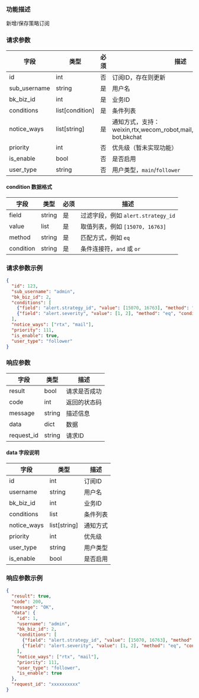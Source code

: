 ### 功能描述

新增/保存策略订阅

### 请求参数

| 字段         | 类型              | 必须 | 描述                     |
|------------|-----------------|----|------------------------|
| id         | int             | 否  | 订阅ID，存在则更新             |
| sub_username   | string          | 是  | 用户名                    |
| bk_biz_id  | int             | 是  | 业务ID                   |
| conditions | list[condition] | 是  | 条件列表                   |
| notice_ways| list[string]    | 是  | 通知方式，支持：weixin,rtx,wecom_robot,mail,sms,voice,wxwork-bot,bkchat               |
| priority   | int             | 否  | 优先级（暂未实现功能）            |
| is_enable  | bool            | 否  | 是否启用                   |
| user_type  | string          | 否  | 用户类型，`main`/`follower` |

#### condition 数据格式

| 字段       | 类型        | 必须 | 描述                                 |
|----------|-----------|----|------------------------------------|
| field    | string    | 是  | 过滤字段，例如 `alert.strategy_id`         |
| value    | list      | 是  | 取值列表，例如 `[15070, 16763]`            |
| method   | string    | 是  | 匹配方式，例如 `eq`                   |
| condition| string    | 是  | 条件连接符，`and` 或 `or`                 |

### 请求参数示例

```json
{
  "id": 123,
  "sub_username": "admin",
  "bk_biz_id": 2,
  "conditions": [
    {"field": "alert.strategy_id", "value": [15070, 16763], "method": "eq", "condition": "and"},
    {"field": "alert.severity", "value": [1, 2], "method": "eq", "condition": "and"}
  ],
  "notice_ways": ["rtx", "mail"],
  "priority": 111,
  "is_enable": true,
  "user_type": "follower"
}
```

### 响应参数

| 字段       | 类型   | 描述         |
|----------|------|------------|
| result   | bool | 请求是否成功     |
| code     | int  | 返回的状态码     |
| message  | string | 描述信息       |
| data     | dict | 数据         |
| request_id | string | 请求ID       |

#### data 字段说明

| 字段         | 类型           | 描述           |
|------------|--------------|--------------|
| id         | int          | 订阅ID         |
| username   | string       | 用户名          |
| bk_biz_id  | int          | 业务ID         |
| conditions | list         | 条件列表         |
| notice_ways| list[string] | 通知方式         |
| priority   | int          | 优先级          |
| user_type  | string       | 用户类型         |
| is_enable  | bool         | 是否启用         |

### 响应参数示例

```json
{
  "result": true,
  "code": 200,
  "message": "OK",
  "data": {
    "id": 1,
    "username": "admin",
    "bk_biz_id": 2,
    "conditions": [
      {"field": "alert.strategy_id", "value": [15070, 16763], "method": "eq", "condition": "and"},
      {"field": "alert.severity", "value": [1, 2], "method": "eq", "condition": "and"}
    ],
    "notice_ways": ["rtx", "mail"],
    "priority": 111,
    "user_type": "follower",
    "is_enable": true
  },
  "request_id": "xxxxxxxxxx"
}
```


